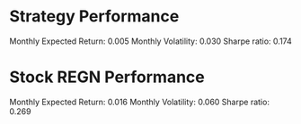 # Strategy Performance
Monthly Expected Return: 0.005
Monthly Volatility: 0.030
Sharpe ratio: 0.174
# Stock REGN Performance
Monthly Expected Return: 0.016
Monthly Volatility: 0.060
Sharpe ratio: 0.269
